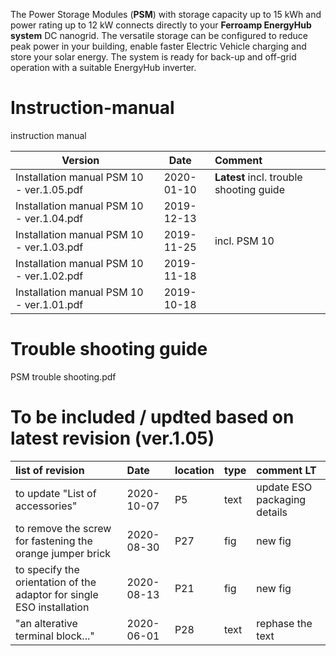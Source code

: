 The Power Storage Modules (**PSM**) with storage capacity up to 15 kWh and power rating up to 12 kW connects directly to your **Ferroamp EnergyHub system** DC nanogrid. The versatile storage can be configured to reduce peak power in your building, enable faster Electric Vehicle charging and store your solar energy. The system is ready for back-up and off-grid operation with a suitable EnergyHub inverter. 

# Instruction-manual
instruction manual 

| Version     | Date       | Comment | 
| ------------- |:-------------:|:------------|
| Installation manual PSM 10 - ver.1.05.pdf   | 2020-01-10 | **Latest** incl. trouble shooting guide| 
| Installation manual PSM 10 - ver.1.04.pdf   | 2019-12-13 |    |
| Installation manual PSM 10 - ver.1.03.pdf   | 2019-11-25 |incl. PSM 10|
| Installation manual PSM 10 - ver.1.02.pdf   | 2019-11-18 |    |
| Installation manual PSM 10 - ver.1.01.pdf   | 2019-10-18 |    |

# Trouble shooting guide 

PSM trouble shooting.pdf

# To be included / updted  based on latest revision (ver.1.05)

| list of revision     | Date       | location | type| comment LT|
|:------------- |:-------------|:------------|:-----------|:----------|
| to update "List of accessories"   | 2020-10-07 | P5 | text | update ESO packaging details|
| to remove the screw for fastening the orange jumper brick   | 2020-08-30 | P27 | fig | new fig|
| to specify the orientation of the adaptor for single ESO installation  | 2020-08-13 | P21 | fig | new fig|
| "an alterative terminal block..."   | 2020-06-01 | P28 | text | rephase the text|

